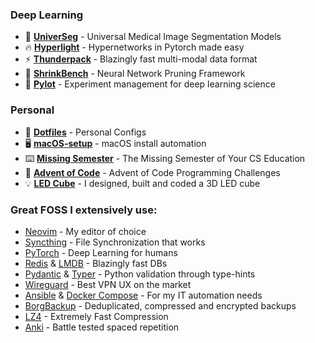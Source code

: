 ### Deep Learning

- 🧬 [**UniverSeg**](https://github.com/JJGO/UniverSeg) - Universal Medical Image Segmentation Models
- 🔥 [**Hyperlight**](https://github.com/JJGO/hyperlight) - Hypernetworks in Pytorch made easy
- ⚡ [**Thunderpack**](https://github.com/JJGO/thunderpack) - Blazingly fast multi-modal data format
- 🌿 [**ShrinkBench**](https://github.com/JJGO/shrinkbench) - Neural Network Pruning Framework
- 🚀 [**Pylot**](https://github.com/JJGO/pylot) - Experiment management for deep learning science

### Personal

- 🔧 [**Dotfiles**](https://github.com/JJGO/dotfiles) - Personal Configs
- 🖥️ [**macOS-setup**](https://github.com/JJGO/macOS-setup) - macOS install automation
- ⌨️ [**Missing Semester**](https://github.com/missing-semester/missing-semester) - The Missing Semester of Your CS Education
- 🎄 [**Advent of Code**](https://github.com/JJGO/advent-of-code) - Advent of Code Programming Challenges
- 💡 [**LED Cube**](https://github.com/JJGO/CuboLED) - I designed, built and coded a 3D LED cube

### Great FOSS I extensively use:

- [Neovim](https://github.com/neovim/neovim) - My editor of choice
- [Syncthing](https://github.com/syncthing/syncthing) -  File Synchronization that works
- [PyTorch](https://github.com/pytorch/pytorch) - Deep Learning for humans
- [Redis](https://github.com/redis/redis) & [LMDB](https://github.com/jnwatson/py-lmdb) - Blazingly fast DBs
- [Pydantic](https://github.com/pydantic/pydantic) & [Typer](https://github.com/tiangolo/typer) - Python validation through type-hints
- [Wireguard](https://github.com/WireGuard) - Best VPN UX on the market
- [Ansible](https://github.com/ansible/ansible) & [Docker Compose](https://github.com/docker/compose) - For my IT automation needs
- [BorgBackup](https://github.com/borgbackup/borg) - Deduplicated, compressed and encrypted backups
- [LZ4](https://github.com/lz4/lz4) -  Extremely Fast Compression
- [Anki](https://github.com/ankitects/anki) - Battle tested spaced repetition

<!--
**JJGO/JJGO** is a ✨ _special_ ✨ repository because its `README.md` (this file) appears on your GitHub profile.

Here are some ideas to get you started:

- 🔭 I’m currently working on ...
- 🌱 I’m currently learning ...
- 👯 I’m looking to collaborate on ...
- 🤔 I’m looking for help with ...
- 💬 Ask me about ...
- 📫 How to reach me: ...
- 😄 Pronouns: ...
- ⚡ Fun fact: ...
-->
